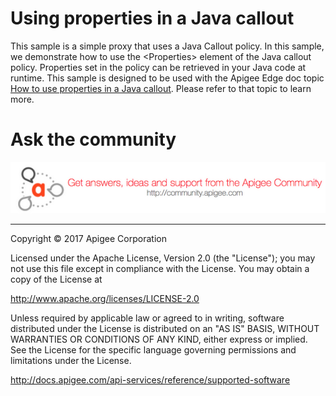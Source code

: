 # Using properties in a Java callout

This sample is a simple proxy that uses a Java Callout policy. In this sample, we demonstrate how to use the \<Properties> element of the Java callout policy. Properties set in the policy can be retrieved in your Java code at runtime. This sample is designed to be used with the Apigee Edge doc topic [How to use properties in a Java callout](http://docs.apigee.com/api-services/content/how-use-properties-java-callout). Please refer to that topic to learn more.


# Ask the community

[![alt text](../../images/apigee-community.png "Apigee Community is a great place to ask questions and find answers about developing API proxies. ")](https://community.apigee.com?via=github)

---

Copyright © 2017 Apigee Corporation

Licensed under the Apache License, Version 2.0 (the "License"); you may not use
this file except in compliance with the License. You may obtain a copy
of the License at

http://www.apache.org/licenses/LICENSE-2.0

Unless required by applicable law or agreed to in writing, software
distributed under the License is distributed on an "AS IS" BASIS,
WITHOUT WARRANTIES OR CONDITIONS OF ANY KIND, either express or implied.
See the License for the specific language governing permissions and
limitations under the License.

http://docs.apigee.com/api-services/reference/supported-software
